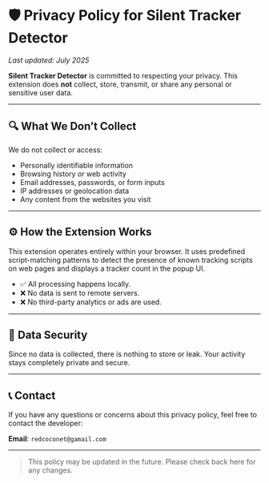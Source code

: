 # 🛡️ Privacy Policy for Silent Tracker Detector

_Last updated: July 2025_

**Silent Tracker Detector** is committed to respecting your privacy. This extension does **not** collect, store, transmit, or share any personal or sensitive user data.

---

## 🔍 What We Don’t Collect

We do not collect or access:
- Personally identifiable information
- Browsing history or web activity
- Email addresses, passwords, or form inputs
- IP addresses or geolocation data
- Any content from the websites you visit

---

## ⚙️ How the Extension Works

This extension operates entirely within your browser. It uses predefined script-matching patterns to detect the presence of known tracking scripts on web pages and displays a tracker count in the popup UI.

- ✅ All processing happens locally.
- ❌ No data is sent to remote servers.
- ❌ No third-party analytics or ads are used.

---

## 🔐 Data Security

Since no data is collected, there is nothing to store or leak. Your activity stays completely private and secure.

---

## 📞 Contact

If you have any questions or concerns about this privacy policy, feel free to contact the developer:

**Email**: `redcoconet@gamail.com`

---

> This policy may be updated in the future. Please check back here for any changes.
